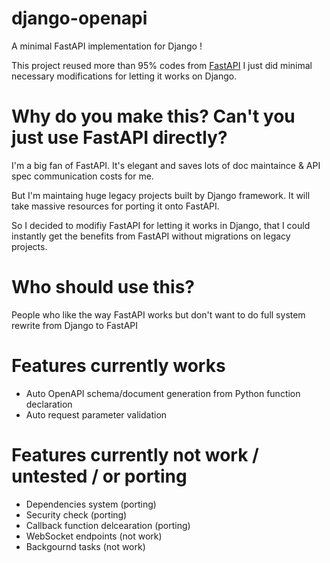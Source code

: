 # django-openapi
A minimal FastAPI implementation for Django !

This project reused more than 95% codes from [FastAPI](https://fastapi.tiangolo.com/)
I just did minimal necessary modifications for letting it works on Django.

# Why do you make this? Can't you just use FastAPI directly?
I'm a big fan of FastAPI. It's elegant and saves lots of doc maintaince & API spec communication costs for me.

But I'm maintaing huge legacy projects built by Django framework. It will take massive resources for porting it onto FastAPI.

So I decided to modifiy FastAPI for letting it works in Django, that I could instantly get the benefits from FastAPI without  migrations on legacy projects.

# Who should use this?
People who like the way FastAPI works but don't want to do full system rewrite from Django to FastAPI

# Features currently works
* Auto OpenAPI schema/document generation from Python function declaration
* Auto request parameter validation

# Features currently not work / untested / or porting
* Dependencies system (porting)
* Security check (porting)
* Callback function delcearation (porting)
* WebSocket endpoints (not work)
* Backgournd tasks (not work)
